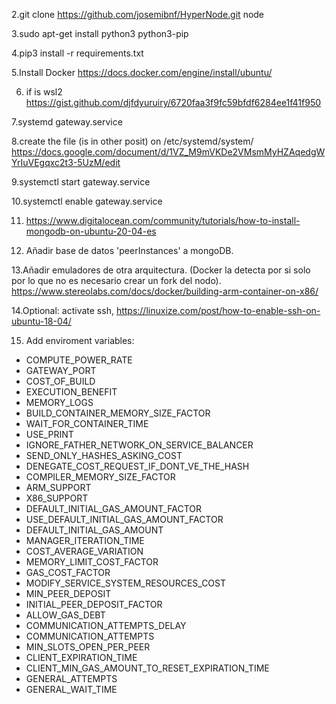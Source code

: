 2.git clone https://github.com/josemibnf/HyperNode.git node

3.sudo apt-get install python3 python3-pip

4.pip3 install -r requirements.txt

5.Install Docker https://docs.docker.com/engine/install/ubuntu/

6. if is wsl2 https://gist.github.com/djfdyuruiry/6720faa3f9fc59bfdf6284ee1f41f950

7.systemd gateway.service

8.create the file (is in other posit) on /etc/systemd/system/
https://docs.google.com/document/d/1VZ_M9mVKDe2VMsmMyHZAqedgWYrIuVEgqxc2t3-5UzM/edit

9.systemctl start gateway.service

10.systemctl enable gateway.service

11. https://www.digitalocean.com/community/tutorials/how-to-install-mongodb-on-ubuntu-20-04-es

12. Añadir base de datos 'peerInstances' a mongoDB.

13.Añadir emuladores de otra arquitectura. (Docker la detecta por si solo por lo que no es necesario crear un fork del nodo).
https://www.stereolabs.com/docs/docker/building-arm-container-on-x86/

14.Optional: activate ssh, https://linuxize.com/post/how-to-enable-ssh-on-ubuntu-18-04/

15. Add enviroment variables: 
- COMPUTE_POWER_RATE
- GATEWAY_PORT
- COST_OF_BUILD
- EXECUTION_BENEFIT
- MEMORY_LOGS
- BUILD_CONTAINER_MEMORY_SIZE_FACTOR
- WAIT_FOR_CONTAINER_TIME
- USE_PRINT
- IGNORE_FATHER_NETWORK_ON_SERVICE_BALANCER
- SEND_ONLY_HASHES_ASKING_COST
- DENEGATE_COST_REQUEST_IF_DONT_VE_THE_HASH
- COMPILER_MEMORY_SIZE_FACTOR
- ARM_SUPPORT
- X86_SUPPORT
- DEFAULT_INITIAL_GAS_AMOUNT_FACTOR
- USE_DEFAULT_INITIAL_GAS_AMOUNT_FACTOR
- DEFAULT_INITIAL_GAS_AMOUNT
- MANAGER_ITERATION_TIME
- COST_AVERAGE_VARIATION
- MEMORY_LIMIT_COST_FACTOR
- GAS_COST_FACTOR
- MODIFY_SERVICE_SYSTEM_RESOURCES_COST
- MIN_PEER_DEPOSIT
- INITIAL_PEER_DEPOSIT_FACTOR
- ALLOW_GAS_DEBT
- COMMUNICATION_ATTEMPTS_DELAY
- COMMUNICATION_ATTEMPTS
- MIN_SLOTS_OPEN_PER_PEER
- CLIENT_EXPIRATION_TIME
- CLIENT_MIN_GAS_AMOUNT_TO_RESET_EXPIRATION_TIME
- GENERAL_ATTEMPTS
- GENERAL_WAIT_TIME